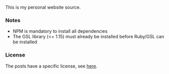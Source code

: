 This is my personal website source.

### Notes

- NPM is mandatory to install all dependencies
- The GSL library (<= 1.15) must already be installed before Ruby/GSL can be installed

### License

The posts have a specific license, see
[here](https://github.com/abeaumet/abeaumet.github.io/blob/source/src/LICENSE.md).
